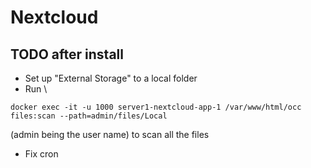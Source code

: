 # Nextcloud

## TODO after install
- Set up "External Storage" to a local folder
- Run \
```
docker exec -it -u 1000 server1-nextcloud-app-1 /var/www/html/occ files:scan --path=admin/files/Local
```
(admin being the user name) to scan all the files
- Fix cron
